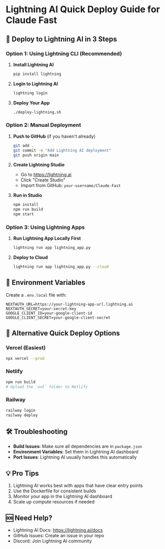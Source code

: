 # Lightning AI Quick Deploy Guide for Claude Fast

## 🚀 Deploy to Lightning AI in 3 Steps

### Option 1: Using Lightning CLI (Recommended)

1. **Install Lightning AI**
   ```bash
   pip install lightning
   ```

2. **Login to Lightning AI**
   ```bash
   lightning login
   ```

3. **Deploy Your App**
   ```bash
   ./deploy-lightning.sh
   ```

### Option 2: Manual Deployment

1. **Push to GitHub** (if you haven't already)
   ```bash
   git add .
   git commit -m "Add Lightning AI deployment"
   git push origin main
   ```

2. **Create Lightning Studio**
   - Go to https://lightning.ai
   - Click "Create Studio"
   - Import from GitHub: `your-username/Claude-Fast`

3. **Run in Studio**
   ```bash
   npm install
   npm run build
   npm start
   ```

### Option 3: Using Lightning Apps

1. **Run Lightning App Locally First**
   ```bash
   lightning run app lightning_app.py
   ```

2. **Deploy to Cloud**
   ```bash
   lightning run app lightning_app.py --cloud
   ```

## 🔧 Environment Variables

Create a `.env.local` file with:
```env
NEXTAUTH_URL=https://your-lightning-app-url.lightning.ai
NEXTAUTH_SECRET=your-secret-key
GOOGLE_CLIENT_ID=your-google-client-id
GOOGLE_CLIENT_SECRET=your-google-client-secret
```

## 📱 Alternative Quick Deploy Options

### Vercel (Easiest)
```bash
npx vercel --prod
```

### Netlify
```bash
npm run build
# Upload the `out` folder to Netlify
```

### Railway
```bash
railway login
railway deploy
```

## 🛠️ Troubleshooting

- **Build Issues**: Make sure all dependencies are in `package.json`
- **Environment Variables**: Set them in Lightning AI dashboard
- **Port Issues**: Lightning AI usually handles this automatically

## 💡 Pro Tips

1. Lightning AI works best with apps that have clear entry points
2. Use the Dockerfile for consistent builds
3. Monitor your app in the Lightning AI dashboard
4. Scale up compute resources if needed

## 🆘 Need Help?

- Lightning AI Docs: https://lightning.ai/docs
- GitHub Issues: Create an issue in your repo
- Discord: Join Lightning AI community
